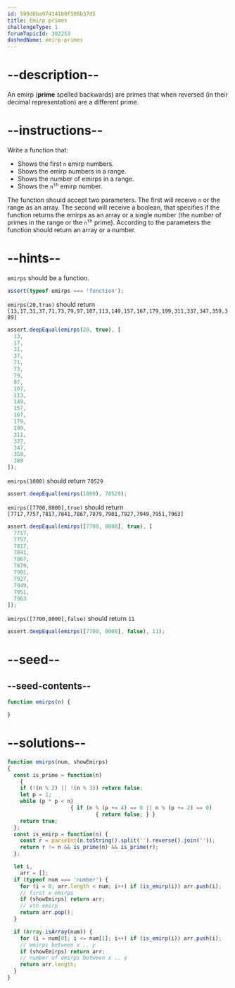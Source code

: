```yaml
---
id: 599d0ba974141b0f508b37d5
title: Emirp primes
challengeType: 1
forumTopicId: 302253
dashedName: emirp-primes
---
```


# --description--

An emirp (**prime** spelled backwards) are primes that when reversed (in their decimal representation) are a different prime.

# --instructions--

Write a function that:

<ul>
  <li>Shows the first <code>n</code> emirp numbers.</li>
  <li>Shows the emirp numbers in a range.</li>
  <li>Shows the number of emirps in a range.</li>
  <li>Shows the <code>n<sup>th</sup></code> emirp number.</li>
</ul>

The function should accept two parameters. The first will receive `n` or the range as an array. The second will receive a boolean, that specifies if the function returns the emirps as an array or a single number (the number of primes in the range or the <code>n<sup>th</sup></code> prime). According to the parameters the function should return an array or a number.

# --hints--

`emirps` should be a function.

```js
assert(typeof emirps === 'function');
```

`emirps(20,true)` should return `[13,17,31,37,71,73,79,97,107,113,149,157,167,179,199,311,337,347,359,389]`

```js
assert.deepEqual(emirps(20, true), [
  13,
  17,
  31,
  37,
  71,
  73,
  79,
  97,
  107,
  113,
  149,
  157,
  167,
  179,
  199,
  311,
  337,
  347,
  359,
  389
]);
```

`emirps(1000)` should return `70529`

```js
assert.deepEqual(emirps(1000), 70529);
```

`emirps([7700,8000],true)` should return `[7717,7757,7817,7841,7867,7879,7901,7927,7949,7951,7963]`

```js
assert.deepEqual(emirps([7700, 8000], true), [
  7717,
  7757,
  7817,
  7841,
  7867,
  7879,
  7901,
  7927,
  7949,
  7951,
  7963
]);
```

`emirps([7700,8000],false)` should return `11`

```js
assert.deepEqual(emirps([7700, 8000], false), 11);
```

# --seed--

## --seed-contents--

```js
function emirps(n) {

}
```

# --solutions--

```js
function emirps(num, showEmirps)
{
  const is_prime = function(n)
    {
    if (!(n % 2) || !(n % 3)) return false;
    let p = 1;
    while (p * p < n)
                    { if (n % (p += 4) == 0 || n % (p += 2) == 0)
                            { return false; } }
    return true;
  };
  const is_emirp = function(n) {
    const r = parseInt(n.toString().split('').reverse().join(''));
    return r != n && is_prime(n) && is_prime(r);
  };

  let i,
    arr = [];
  if (typeof num === 'number') {
    for (i = 0; arr.length < num; i++) if (is_emirp(i)) arr.push(i);
    // first x emirps
    if (showEmirps) return arr;
    // xth emirp
    return arr.pop();
  }

  if (Array.isArray(num)) {
    for (i = num[0]; i <= num[1]; i++) if (is_emirp(i)) arr.push(i);
    // emirps between x .. y
    if (showEmirps) return arr;
    // number of emirps between x .. y
    return arr.length;
  }
}
```
